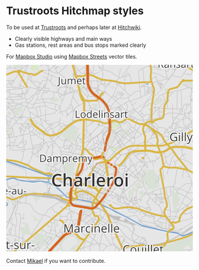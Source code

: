 # Trustroots Hitchmap styles

To be used at [Trustroots](https://www.trustroots.org/) and perhaps later at [Hitchwiki](http://hitchwiki.org).

- Clearly visible highways and main ways
- Gas stations, rest areas and bus stops marked clearly

For [Mapbox Studio](https://www.mapbox.com/mapbox-studio/) using [Mapbox Streets](https://www.mapbox.com/) vector tiles.

![Hitchmap](.thumb.png)

Contact [Mikael](http://www.mikaelkorpela.fi) if you want to contribute.
